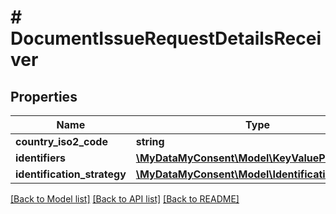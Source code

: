 # # DocumentIssueRequestDetailsReceiver

## Properties

Name | Type | Description | Notes
------------ | ------------- | ------------- | -------------
**country_iso2_code** | **string** |  |
**identifiers** | [**\MyDataMyConsent\Model\KeyValuePair[]**](KeyValuePair.md) |  |
**identification_strategy** | [**\MyDataMyConsent\Model\IdentificationStrategy**](IdentificationStrategy.md) |  |

[[Back to Model list]](../../README.md#models) [[Back to API list]](../../README.md#endpoints) [[Back to README]](../../README.md)

